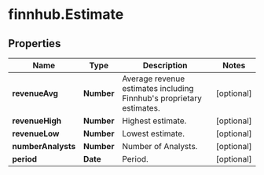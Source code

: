# finnhub.Estimate

## Properties

Name | Type | Description | Notes
------------ | ------------- | ------------- | -------------
**revenueAvg** | **Number** | Average revenue estimates including Finnhub&#39;s proprietary estimates. | [optional] 
**revenueHigh** | **Number** | Highest estimate. | [optional] 
**revenueLow** | **Number** | Lowest estimate. | [optional] 
**numberAnalysts** | **Number** | Number of Analysts. | [optional] 
**period** | **Date** | Period. | [optional] 


